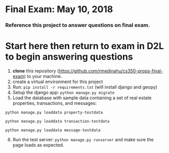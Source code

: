 Final Exam: May 10, 2018
====

### Reference this project to answer questions on final exam.

# Start here then return to exam in D2L to begin answering questions
1. __clone__ this repository (https://github.com/rmedinahu/cs350-props-final-exam) to your machine.
2. create a virtual environment for this project
3. Run: `pip install -r requirements.txt` (will install django and geopy)
4. Setup the django app: `python manage.py migrate`
5. Load the database with sample data containing a set of real estate properties, transactions, and messages: 

`python manage.py loaddata property-testdata`

`python manage.py loaddata transaction-testdata`

`python manage.py loaddata message-testdata`

6. Run the test server: `python manage.py runserver` and make sure the page loads as expected.




